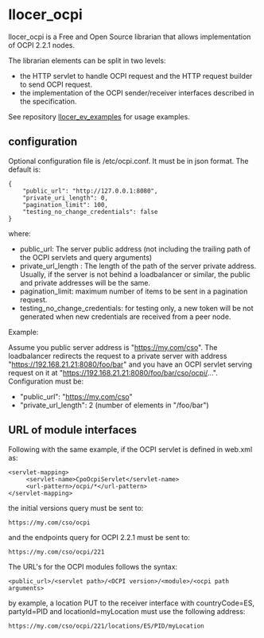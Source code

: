 # llocer_ocpi

llocer_ocpi is a Free and Open Source librarian that allows implementation of OCPI 2.2.1 nodes.

The librarian elements can be split in two levels:
- the HTTP servlet to handle OCPI request and the HTTP request builder to send OCPI request.
- the implementation of the OCPI sender/receiver interfaces described in the specification. 

See repository [llocer_ev_examples](https://github.com/Llocer/llocer_ev_examples) for usage examples.

## configuration

Optional configuration file is /etc/ocpi.conf. It must be in json format. The default is:

    {
	    "public_url": "http://127.0.0.1:8080",
	    "private_uri_length": 0,
	    "pagination_limit": 100,
	    "testing_no_change_credentials": false
    }

where:

- public_url: The server public address (not including the trailing path of the OCPI servlets and query arguments)
- private_url_length : The length of the path of the server private address. Usually, if the server is not behind a loadbalancer or similar, the public and private addresses will be the same.
- pagination_limit: maximum number of items to be sent in a pagination request.
- testing_no_change_credentials: for testing only, a new token will be not generated when new credentials are received from a peer node.

Example:

Assume you public server address is "https://my.com/cso". The loadbalancer redirects the request to a private server with address "https://192.168.21.21:8080/foo/bar" and you have an OCPI servlet serving request on it at "https://192.168.21.21:8080/foo/bar/cso/ocpi/...". Configuration must be:

- "public_url": "https://my.com/cso"
- "private_url_length": 2 (number of elements in "/foo/bar")

## URL of module interfaces

Following with the same example, if the OCPI servlet is defined in web.xml as:

    <servlet-mapping>
         <servlet-name>CpoOcpiServlet</servlet-name>
         <url-pattern>/ocpi/*</url-pattern>
    </servlet-mapping>
 

the initial versions query must be sent to:

`https://my.com/cso/ocpi`

and the endpoints query for OCPI 2.2.1 must be sent to:

`https://my.com/cso/ocpi/221`

The URL's for the OCPI modules follows the syntax:

`<public_url>/<servlet path>/<OCPI version>/<module>/<ocpi path arguments>`

by example, a location PUT to the receiver interface with countryCode=ES, partyId=PID and locationId=myLocation must use the following address:

`https://my.com/cso/ocpi/221/locations/ES/PID/myLocation`

